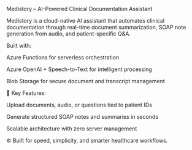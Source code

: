 Medistory – AI-Powered Clinical Documentation Assistant

Medistory is a cloud-native AI assistant that automates clinical documentation through real-time document summarization, SOAP note generation from audio, and patient-specific Q&A.

Built with:

Azure Functions for serverless orchestration

Azure OpenAI + Speech-to-Text for intelligent processing

Blob Storage for secure document and transcript management

🔹 Key Features:

Upload documents, audio, or questions tied to patient IDs

Generate structured SOAP notes and summaries in seconds

Scalable architecture with zero server management

⚙️ Built for speed, simplicity, and smarter healthcare workflows.
